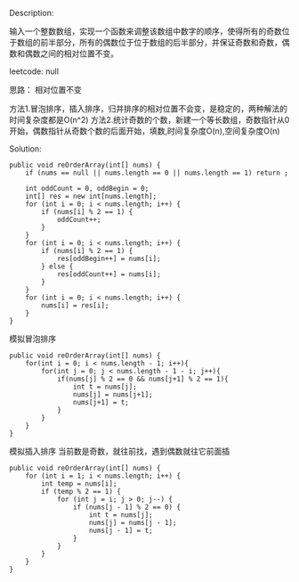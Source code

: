 Description:

输入一个整数数组，实现一个函数来调整该数组中数字的顺序，使得所有的奇数位于数组的前半部分，所有的偶数位于位于数组的后半部分，并保证奇数和奇数，偶数和偶数之间的相对位置不变。

leetcode: null

思路：
相对位置不变

方法1.冒泡排序，插入排序，归并排序的相对位置不会变，是稳定的，两种解法的时间复杂度都是O(n^2)
方法2.统计奇数的个数，新建一个等长数组，奇数指针从0开始，偶数指针从奇数个数的后面开始，填数,时间复杂度O(n),空间复杂度O(n)

Solution:


```
public void reOrderArray(int[] nums) {
    if (nums == null || nums.length == 0 || nums.length == 1) return ;

    int oddCount = 0, oddBegin = 0;
    int[] res = new int[nums.length];
    for (int i = 0; i < nums.length; i++) {
        if (nums[i] % 2 == 1) {
            oddCount++;
        }
    }
    for (int i = 0; i < nums.length; i++) {
        if (nums[i] % 2 == 1) {
            res[oddBegin++] = nums[i];
        } else {
            res[oddCount++] = nums[i];
        }
    }
    for (int i = 0; i < nums.length; i++) {
        nums[i] = res[i];
    }
}
```

模拟冒泡排序
```
public void reOrderArray(int[] nums) {
    for(int i = 0; i < nums.length - 1; i++){
        for(int j = 0; j < nums.length - 1 - i; j++){
            if(nums[j] % 2 == 0 && nums[j+1] % 2 == 1){
                int t = nums[j];
                nums[j] = nums[j+1];
                nums[j+1] = t;
            }
        }
    }
}
```    

模拟插入排序
当前数是奇数，就往前找，遇到偶数就往它前面插
```
public void reOrderArray(int[] nums) {
    for (int i = 1; i < nums.length; i++) {
        int temp = nums[i];
        if (temp % 2 == 1) {
            for (int j = i; j > 0; j--) {
                if (nums[j - 1] % 2 == 0) {
                    int t = nums[j];
                    nums[j] = nums[j - 1];
                    nums[j - 1] = t;
                }
            }
        }
    }
}
```
 